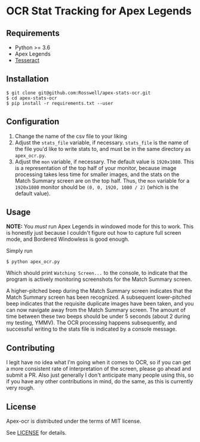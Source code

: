 # OCR Stat Tracking for Apex Legends

## Requirements
[requirements]: #requirements
* Python >= 3.6
* Apex Legends
* [Tesseract](https://github.com/tesseract-ocr/tesseract/wiki)

## Installation
[installation]: #installation
```
$ git clone git@github.com:Rosswell/apex-stats-ocr.git
$ cd apex-stats-ocr
$ pip install -r requirements.txt --user
```

## Configuration
[configuration]: #configuration

1. Change the name of the csv file to your liking
2. Adjust the `stats_file` variable, if necessary. `stats_file` is the name of the file you'd like to write stats to, 
and must be in the same directory as `apex_ocr.py`. 
3. Adjust the `mon` variable, if necessary. The default value is `1920x1080`. This is a representation of the top half 
of your monitor, because image processing takes less time for smaller images, and the stats on the Match Summary screen 
are on the top half. Thus, the `mon` variable for a `1920x1080` monitor should be `(0, 0, 1920, 1080 / 2)` 
(which is the default value). 

## Usage
[usage]: #usage

**NOTE:** You *must* run Apex Legends in windowed mode for this to work. This is honestly just because I couldn't 
figure out how to capture full screen mode, and Bordered Windowless is good enough.

Simply run
```
$ python apex_ocr.py
```
Which should print `Watching Screen...` to the console, to indicate that the program is actively monitoring screenshots
for the Match Summary screen.

A higher-pitched beep during the Match Summary screen indicates that the Match Summary screen has been recognized. A
subsequent lower-pitched beep indicates that the requisite duplicate images have been taken, and you can now navigate
away from the Match Summary screen. The amount of time between these two beeps should be under 5 seconds (about 2 
during my testing, YMMV). The OCR processing happens subsequently, and successful writing to the stats file is indicated
by a console message.

## Contributing
[contributing]: #contributing

I legit have no idea what I'm going when it comes to OCR, so if you can get a more consistent rate of interpretation of 
the screen, please go ahead and submit a PR. Also just generally I don't anticipate many people using this, so if you 
have any other contributions in mind, do the same, as this is currently very rough.

## License
[license]: #license

Apex-ocr is distributed under the terms of MIT license.

See [LICENSE](LICENSE) for details.